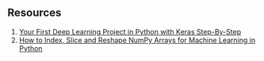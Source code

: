 ## Resources

1. [Your First Deep Learning Project in Python with Keras Step-By-Step](https://machinelearningmastery.com/tutorial-first-neural-network-python-keras/)
2. [How to Index, Slice and Reshape NumPy Arrays for Machine Learning in Python](https://machinelearningmastery.com/index-slice-reshape-numpy-arrays-machine-learning-python/)
